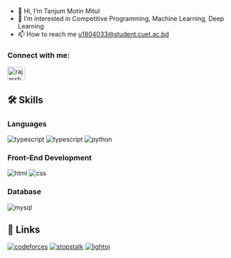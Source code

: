- 👋 Hi, I’m Tanjum Motin Mitul
- 👀 I’m interested in Competitive Programming, Machine Learning, Deep Learning
- 📫 How to reach me u1804033@student.cuet.ac.bd
<h3 align="left">Connect with me:</h3>
<p align="left">
<a href="https://www.linkedin.com/in/tanjum-motin-mitul-602a1b19a/" target="blank"><img align="center" src="https://raw.githubusercontent.com/rahuldkjain/github-profile-readme-generator/master/src/images/icons/Social/linked-in-alt.svg" alt="rajarshee-roy-01628a228" height="30" width="40" /></a>
</p>

## 🛠️ Skills

### Languages

![typescript](https://img.shields.io/badge/C-3178C6?style=for-the-badge&logo=C&logoColor=white)
![typescript](https://img.shields.io/badge/c++-3178C6?style=for-the-badge&logo=c++&logoColor=white)
![python](https://img.shields.io/badge/Python-3776AB?style=for-the-badge&logo=python&logoColor=white)

### Front-End Development


![html](https://img.shields.io/badge/HTML5-E34F26?style=for-the-badge&logo=html5&logoColor=white)
![css](https://img.shields.io/badge/CSS3-1572B6?style=for-the-badge&logo=css3&logoColor=white)
### Database

![mysql](https://img.shields.io/badge/-My%20SQL-lightblue?style=for-the-badge&logo=mysql)



## 🔗 Links

[![codeforces](https://img.shields.io/badge/Codeforces-red?style=for-the-badge&logo=codeforces)](https://codeforces.com/profile/tanjum)
[![stopstalk](https://img.shields.io/badge/Stopstalk-darkblue?style=for-the-badge&logo=stopstalk&logoColor=red)](https://www.stopstalk.com/user/profile/1804033_Mitul)
[![lightoj](https://img.shields.io/badge/Lightoj-darkviolet?style=for-the-badge&logo=laravel&logoColor=violet)](https://lightoj.com/user/tanjummotin)


<!---
tanjummotin/tanjummotin is a ✨ special ✨ repository because its `README.md` (this file) appears on your GitHub profile.
You can click the Preview link to take a look at your changes.
--->
